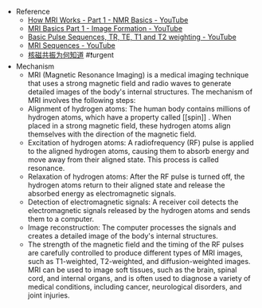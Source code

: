 - Reference
	- [How MRI Works - Part 1 - NMR Basics - YouTube](https://www.youtube.com/watch?v=TQegSF4ZiIQ&t=628s)
	- [MRI Basics Part 1 - Image Formation - YouTube](https://www.youtube.com/watch?v=mBAIWAyNdz0)
	- [Basic Pulse Sequences, TR, TE, T1 and T2 weighting - YouTube](https://www.youtube.com/watch?v=kF1hM1Y5Cho)
	- [MRI Sequences - YouTube](https://www.youtube.com/watch?v=mOt2FeGHjaY)
	- [核磁共振为何知道](https://www.bilibili.com/video/BV1di4y1y7au/?share_source=copy_web&vd_source=c03fdb1951bb4a936645ef8f5fff9461) #❗️urgent
- Mechanism
	- MRI (Magnetic Resonance Imaging) is a medical imaging technique that uses a strong magnetic field and radio waves to generate detailed images of the body's internal structures. The mechanism of MRI involves the following steps:
	- Alignment of hydrogen atoms: The human body contains millions of hydrogen atoms, which have a property called [[spin]] . When placed in a strong magnetic field, these hydrogen atoms align themselves with the direction of the magnetic field.
	- Excitation of hydrogen atoms: A radiofrequency (RF) pulse is applied to the aligned hydrogen atoms, causing them to absorb energy and move away from their aligned state. This process is called resonance.
	- Relaxation of hydrogen atoms: After the RF pulse is turned off, the hydrogen atoms return to their aligned state and release the absorbed energy as electromagnetic signals.
	- Detection of electromagnetic signals: A receiver coil detects the electromagnetic signals released by the hydrogen atoms and sends them to a computer.
	- Image reconstruction: The computer processes the signals and creates a detailed image of the body's internal structures.
	- The strength of the magnetic field and the timing of the RF pulses are carefully controlled to produce different types of MRI images, such as T1-weighted, T2-weighted, and diffusion-weighted images. MRI can be used to image soft tissues, such as the brain, spinal cord, and internal organs, and is often used to diagnose a variety of medical conditions, including cancer, neurological disorders, and joint injuries.